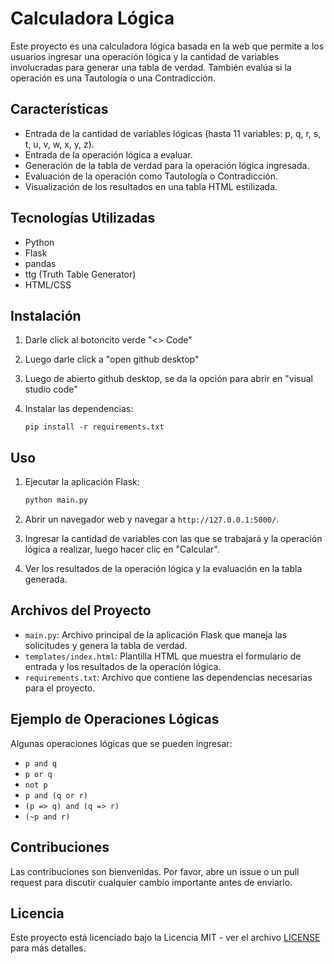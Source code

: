 # Calculadora Lógica

Este proyecto es una calculadora lógica basada en la web que permite a los usuarios ingresar una operación lógica y la cantidad de variables involucradas para generar una tabla de verdad. También evalúa si la operación es una Tautología o una Contradicción.

## Características

- Entrada de la cantidad de variables lógicas (hasta 11 variables: p, q, r, s, t, u, v, w, x, y, z).
- Entrada de la operación lógica a evaluar.
- Generación de la tabla de verdad para la operación lógica ingresada.
- Evaluación de la operación como Tautología o Contradicción.
- Visualización de los resultados en una tabla HTML estilizada.

## Tecnologías Utilizadas

- Python
- Flask
- pandas
- ttg (Truth Table Generator)
- HTML/CSS

## Instalación

1. Darle click al botoncito verde "<> Code"

2. Luego darle click a "open github desktop"

3. Luego de abierto github desktop, se da la opción para abrir en "visual studio code"

4. Instalar las dependencias:

    ```en la terminal
    pip install -r requirements.txt
    ```
## Uso

1. Ejecutar la aplicación Flask:

    ```bash
    python main.py
    ```

2. Abrir un navegador web y navegar a `http://127.0.0.1:5000/`.

3. Ingresar la cantidad de variables con las que se trabajará y la operación lógica a realizar, luego hacer clic en "Calcular".

4. Ver los resultados de la operación lógica y la evaluación en la tabla generada.

## Archivos del Proyecto

- `main.py`: Archivo principal de la aplicación Flask que maneja las solicitudes y genera la tabla de verdad.
- `templates/index.html`: Plantilla HTML que muestra el formulario de entrada y los resultados de la operación lógica.
- `requirements.txt`: Archivo que contiene las dependencias necesarias para el proyecto.

## Ejemplo de Operaciones Lógicas

Algunas operaciones lógicas que se pueden ingresar:

- `p and q`
- `p or q`
- `not p`
- `p and (q or r)`
- `(p => q) and (q => r)`
- `(~p and r)`

## Contribuciones

Las contribuciones son bienvenidas. Por favor, abre un issue o un pull request para discutir cualquier cambio importante antes de enviarlo.

## Licencia

Este proyecto está licenciado bajo la Licencia MIT - ver el archivo [LICENSE](LICENSE) para más detalles.
